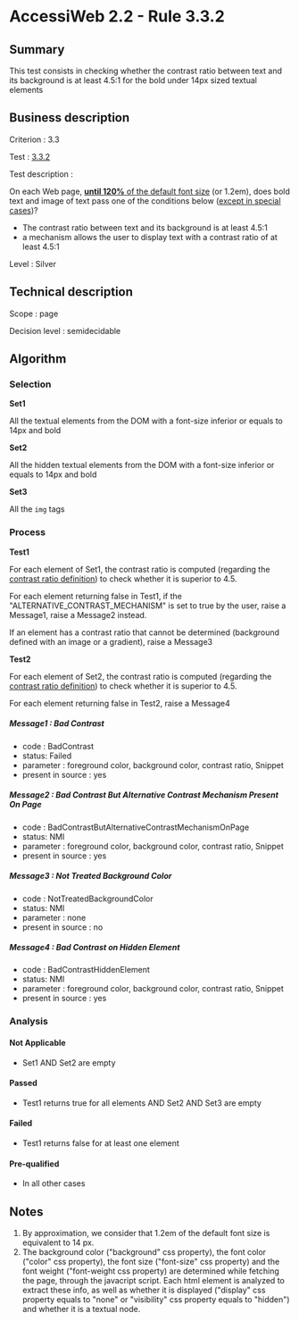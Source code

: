 # AccessiWeb 2.2 - Rule 3.3.2

## Summary

This test consists in checking whether the contrast ratio between text
and its background is at least 4.5:1 for the bold under 14px sized
textual elements

## Business description

Criterion : 3.3

Test : [3.3.2](http://www.accessiweb.org/index.php/accessiweb-22-english-version.html#test-3-3-2)

Test description :

On each Web page, [**until 120%** of the default font
size](http://www.accessiweb.org/index.php/glossary-76.html#mTailleCaract%C3%A8re)
(or 1.2em), does bold text and image of text pass one of the conditions below ([except in special
cases](http://www.accessiweb.org/index.php/glossary-76.html#cpCrit3- "Special cases for criterion 3.3"))?

-   The contrast ratio between text and its background is at least 4.5:1
-   a mechanism allows the user to display text with a contrast ratio of
    at least 4.5:1

Level : Silver

## Technical description

Scope : page

Decision level :
semidecidable

## Algorithm

### Selection

**Set1**

All the textual elements from the DOM with a font-size inferior or
equals to 14px and bold

**Set2**

All the hidden textual elements from the DOM with a font-size inferior
or equals to 14px and bold

**Set3**

All the `img` tags

### Process

**Test1**

For each element of Set1, the contrast ratio is computed (regarding the
[contrast ratio
definition](http://www.w3.org/TR/WCAG20/#contrast-ratiodef)) to check
whether it is superior to 4.5.

For each element returning false in Test1, if the
"ALTERNATIVE\_CONTRAST\_MECHANISM" is set to true by the user, raise a
Message1, raise a Message2 instead.

If an element has a contrast ratio that cannot be determined (background
defined with an image or a gradient), raise a Message3

**Test2**

For each element of Set2, the contrast ratio is computed (regarding the
[contrast ratio
definition](http://www.w3.org/TR/WCAG20/#contrast-ratiodef)) to check
whether it is superior to 4.5.

For each element returning false in Test2, raise a Message4

##### Message1 : Bad Contrast

-   code : BadContrast
-   status: Failed
-   parameter : foreground color, background color, contrast ratio,
    Snippet
-   present in source : yes

##### Message2 : Bad Contrast But Alternative Contrast Mechanism Present On Page

-   code : BadContrastButAlternativeContrastMechanismOnPage
-   status: NMI
-   parameter : foreground color, background color, contrast ratio,
    Snippet
-   present in source : yes

##### Message3 : Not Treated Background Color

-   code : NotTreatedBackgroundColor
-   status: NMI
-   parameter : none
-   present in source : no

##### Message4 : Bad Contrast on Hidden Element

-   code : BadContrastHiddenElement
-   status: NMI
-   parameter : foreground color, background color, contrast ratio,
    Snippet
-   present in source : yes

### Analysis

#### Not Applicable

-   Set1 AND Set2 are empty

#### Passed

-   Test1 returns true for all elements AND Set2 AND Set3 are empty

#### Failed

-   Test1 returns false for at least one element

#### Pre-qualified

-   In all other cases

## Notes

1.  By approximation, we consider that 1.2em of the default font size is
    equivalent to 14 px.
2.  The background color ("background" css property), the font color
    ("color" css property), the font size ("font-size" css property) and
    the font weight ("font-weight css property) are determined while
    fetching the page, through the javacript script. Each html element
    is analyzed to extract these info, as well as whether it is
    displayed ("display" css property equals to "none" or "visibility"
    css property equals to "hidden") and whether it is a textual node.

